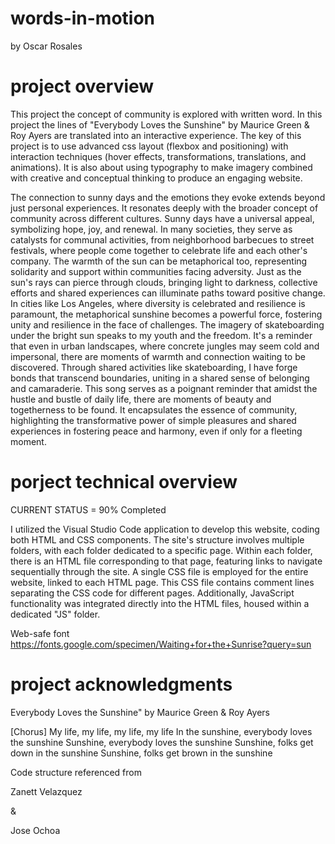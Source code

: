 # words-in-motion
by Oscar Rosales 

# project overview
This project the concept of community is explored with written word. In this project the lines of "Everybody Loves the Sunshine" by Maurice Green & Roy Ayers are translated into an interactive experience. The key of this project is to use advanced css layout (flexbox and positioning) with interaction techniques (hover effects, transformations, translations, and animations). It is also about using typography to make imagery combined with creative and conceptual thinking to produce an engaging website.

The connection to sunny days and the emotions they evoke extends beyond just personal experiences. It resonates deeply with the broader concept of community across different cultures. Sunny days have a universal appeal, symbolizing hope, joy, and renewal. In many societies, they serve as catalysts for communal activities, from neighborhood barbecues to street festivals, where people come together to celebrate life and each other's company. The warmth of the sun can be metaphorical too, representing solidarity and support within communities facing adversity. Just as the sun's rays can pierce through clouds, bringing light to darkness, collective efforts and shared experiences can illuminate paths toward positive change. In cities like Los Angeles, where diversity is celebrated and resilience is paramount, the metaphorical sunshine becomes a powerful force, fostering unity and resilience in the face of challenges. The imagery of skateboarding under the bright sun speaks to my youth and the freedom. It's a reminder that even in urban landscapes, where concrete jungles may seem cold and impersonal, there are moments of warmth and connection waiting to be discovered. Through shared activities like skateboarding, I have forge bonds that transcend boundaries, uniting in a shared sense of belonging and camaraderie. This song serves as a poignant reminder that amidst the hustle and bustle of daily life, there are moments of beauty and togetherness to be found. It encapsulates the essence of community, highlighting the transformative power of simple pleasures and shared experiences in fostering peace and harmony, even if only for a fleeting moment.


# porject technical overview
CURRENT STATUS = 90% Completed

I utilized the Visual Studio Code application to develop this website, coding both HTML and CSS components. The site's structure involves multiple folders, with each folder dedicated to a specific page. Within each folder, there is an HTML file corresponding to that page, featuring links to navigate sequentially through the site. A single CSS file is employed for the entire website, linked to each HTML page. This CSS file contains comment lines separating the CSS code for different pages. Additionally, JavaScript functionality was integrated directly into the HTML files, housed within a dedicated "JS" folder.

Web-safe font https://fonts.google.com/specimen/Waiting+for+the+Sunrise?query=sun 

# project acknowledgments 

Everybody Loves the Sunshine" by Maurice Green & Roy Ayers

[Chorus]
My life, my life, my life, my life
In the sunshine, everybody loves the sunshine
Sunshine, everybody loves the sunshine
Sunshine, folks get down in the sunshine
Sunshine, folks get brown in the sunshine

Code structure referenced from

Zanett Velazquez

&

Jose Ochoa